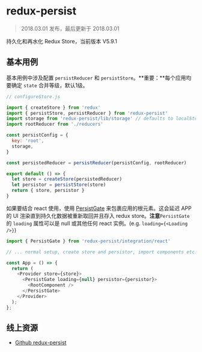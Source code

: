 redux-persist
===
> 2018.03.01 发布，最后更新于 2018.03.01

持久化和再水化 Redux Store，当前版本 V5.9.1

## 基本用例

基本用例中涉及配置 `persistReducer` 和 `persistStore`。**重要：**每个应用均要确定 `state` 合并等级，默认1级。

```javascript
// configureStore.js

import { createStore } from 'redux'
import { persistStore, persistReducer } from 'redux-persist'
import storage from 'redux-persist/lib/storage' // defaults to localStorage for web and AsyncStorage for react-native
import rootReducer from './reducers'

const persistConfig = {
  key: 'root',
  storage,
}

const persistedReducer = persistReducer(persistConfig, rootReducer)

export default () => {
  let store = createStore(persistedReducer)
  let persistor = persistStore(store)
  return { store, persistor }
}
```

如果要结合 react 使用，使用 [PersistGate](https://github.com/rt2zz/redux-persist/blob/master/docs/PersistGate.md) 来包裹应用的根元素。这会延迟 APP 的 UI 渲染直到持久化数据被重新取回并且存入 redux store。**注意**`PersistGate` 的 `loading` 属性可以是 null 或其他任何 react 实例。(e.g. `loading={<Loading />}`)

```javascript
import { PersistGate } from 'redux-persist/integration/react'

// ... normal setup, create store and persistor, import components etc.

const App = () => {
  return (
    <Provider store={store}>
      <PersistGate loading={null} persistor={persistor}>
        <RootComponent />
      </PersistGate>
    </Provider>
  );
};
```

## 线上资源

* [Github redux-persist](https://github.com/rt2zz/redux-persist)
